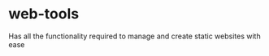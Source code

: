 web-tools
=========

Has all the functionality required to manage and create static websites with ease
